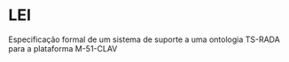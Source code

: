 # LEI

Especificação formal de um sistema de suporte a uma ontologia TS-RADA para a plataforma M-51-CLAV
